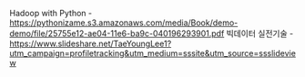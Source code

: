 Hadoop with Python - https://pythonizame.s3.amazonaws.com/media/Book/demo-demo/file/25755e12-ae04-11e6-ba9c-040196293901.pdf
빅데이터 실전기술 - https://www.slideshare.net/TaeYoungLee1?utm_campaign=profiletracking&utm_medium=sssite&utm_source=ssslideview
